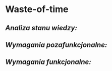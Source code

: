 # **Waste-of-time**

## *Analiza stanu wiedzy:*


## *Wymagania pozafunkcjonalne:*


## *Wymagania funkcjonalne:*
